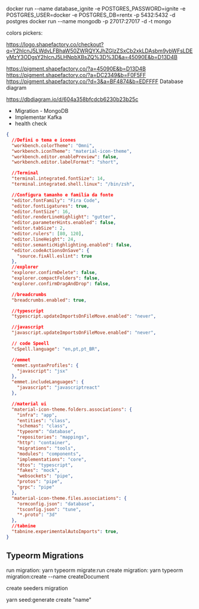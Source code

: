 docker run --name database_ignite -e POSTGRES_PASSWORD=ignite -e POSTGRES_USER=docker -e POSTGRES_DB=rentx -p 5432:5432 -d postgres
docker run --name mongodb -p 27017:27017 -d -t mongo


colors pickers:

https://logo.shapefactory.co/checkout?q=Y2hlcnJ5LWdvLFBhaW50ZWRQYXJhZGlzZSxCb2xkLDAsbm9ybWFsLDEyMzY3ODgsY2hlcnJ5LHNpbXBsZQ%3D%3D&a=45090E&b=D13D4B

https://pigment.shapefactory.co/?a=45090E&b=D13D4B
https://pigment.shapefactory.co/?a=DC2349&b=F0F5FF
https://pigment.shapefactory.co/?d=3&a=BF4874&b=EDFFFF
Database diagram

https://dbdiagram.io/d/604a358bfcdcb6230b23b25c

* Migration - MongoDB
* Implementar Kafka
* health check

```json
{
  //Defini o tema e icones
  "workbench.colorTheme": "Omni",
  "workbench.iconTheme": "material-icon-theme",
  "workbench.editor.enablePreview": false,
  "workbench.editor.labelFormat": "short",

  //Terminal
  "terminal.integrated.fontSize": 14,
  "terminal.integrated.shell.linux": "/bin/zsh",

  //Configura tamanho e familia da fonte
  "editor.fontFamily": "Fira Code",
  "editor.fontLigatures": true,
  "editor.fontSize": 16,
  "editor.renderLineHighlight": "gutter",
  "editor.parameterHints.enabled": false,
  "editor.tabSize": 2,
  "editor.rulers": [80, 120],
  "editor.lineHeight": 24,
  "editor.semanticHighlighting.enabled": false,
  "editor.codeActionsOnSave": {
    "source.fixAll.eslint": true
  },
  //explorer
  "explorer.confirmDelete": false,
  "explorer.compactFolders": false,
  "explorer.confirmDragAndDrop": false,

  //breadcrumbs
  "breadcrumbs.enabled": true,

  //typescript
  "typescript.updateImportsOnFileMove.enabled": "never",

  //javascript
  "javascript.updateImportsOnFileMove.enabled": "never",

  // code Speell
  "cSpell.language": "en,pt,pt_BR",

  //emmet
  "emmet.syntaxProfiles": {
    "javascript": "jsx"
  },
  "emmet.includeLanguages": {
    "javascript": "javascriptreact"
  },

  //material ui
  "material-icon-theme.folders.associations": {
    "infra": "app",
    "entities": "class",
    "schemas": "class",
    "typeorm": "database",
    "repositories": "mappings",
    "http": "container",
    "migrations": "tools",
    "modules": "components",
    "implementations": "core",
    "dtos": "typescript",
    "fakes": "mock",
    "websockets": "pipe",
    "protos": "pipe",
    "grpc": "pipe"
  },
  "material-icon-theme.files.associations": {
    "ormconfig.json": "database",
    "tsconfig.json": "tune",
    "*.proto": "3d"
  },
  //tabnine
  "tabnine.experimentalAutoImports": true,
}
```
## Typeorm Migrations

run migration:
 yarn typeorm migrate:run
create migration:
 yarn typeorm migration:create --name createDocument

create seeders migration

  yarn seed:generate create "name"

